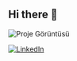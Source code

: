 ## Hi there 👋
![Proje Görüntüsü](https://i.pinimg.com/564x/0f/77/ee/0f77ee0f6e8639f9aa20964536613f81.jpg)

[![LinkedIn](https://img.shields.io/badge/-LinkedIn-blue?style=flat&logo=linkedin)](https://www.linkedin.com/in/efnangenc)
<!--
**efnangenc/efnangenc** is a ✨ _special_ ✨ repository because its `README.md` (this file) appears on your GitHub profile.

Here are some ideas to get you started:

- 🔭 I’m currently working on ...
- 🌱 I’m currently learning ...
- 👯 I’m looking to collaborate on ...
- 🤔 I’m looking for help with ...
- 💬 Ask me about ...
- 📫 How to reach me: ...
- 😄 Pronouns: ...
- ⚡ Fun fact: ...
-->
